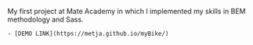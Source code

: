 My first project at Mate Academy in which I implemented my skills in BEM methodology and Sass.


    - [DEMO LINK](https://metja.github.io/myBike/)
